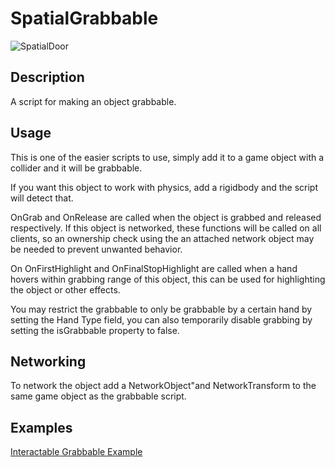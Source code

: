 # SpatialGrabbable 

![SpatialDoor](./img/spatialGrabbableScript.png)

## Description
A script for making an object grabbable.

## Usage
This is one of the easier scripts to use, simply add it to a game object with a collider and it will be grabbable. 

If you want this object to work with physics, add a rigidbody and the script will detect that.

OnGrab and OnRelease are called when the object is grabbed and released respectively. If this object is networked, these functions will be called on all clients, so an ownership check using the an attached network object may be needed to prevent unwanted behavior.

On OnFirstHighlight and OnFinalStopHighlight are called when a hand hovers within grabbing range of this object, this can be used for highlighting the object or other effects.

You may restrict the grabbable to only be grabbable by a certain hand by setting the Hand Type field, you can also temporarily disable grabbing by setting the isGrabbable property to false.

## Networking
To network the object add a NetworkObject"and NetworkTransform to the same game object as the grabbable script.

## Examples
[Interactable Grabbable Example](docs/foundry/samples/interactableGrabbableExample.md)